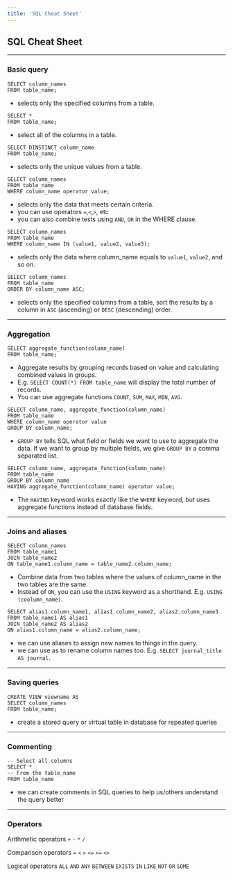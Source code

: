 ```yaml
---
title: 'SQL Cheat Sheet'
---
```


## SQL Cheat Sheet

***

### Basic query

```
SELECT column_names
FROM table_name;
```

- selects only the specified columns from a table.

```
SELECT * 
FROM table_name;
```

- select all of the columns in a table.

```
SELECT DINSTINCT column_name 
FROM table_name;
```

- selects only the unique values from a table.

```
SELECT column_names
FROM table_name
WHERE column_name operator value;
```

- selects only the data that meets certain criteria.
- you can use operators `=`,`<`,`>`, etc
- you can also combine tests using `AND`, `OR` in the WHERE clause.

```
SELECT column_names
FROM table_name
WHERE column_name IN (value1, value2, value3);
```

- selects only the data where column\_name equals to `value1`, `value2`, and so on.

```
SELECT column_names
FROM table_name
ORDER BY column_name ASC;
```

- selects only the specified columns from a table, sort the results by a column in `ASC` (ascending) or `DESC` (descending) order.

***

### Aggregation

```
SELECT aggregate_function(column_name)
FROM table_name;
```

- Aggregate results by grouping records based on value and calculating combined values in groups.
- E.g. `SELECT COUNT(*) FROM table_name` will display the total number of records.
- You can use aggregate functions `COUNT`, `SUM`, `MAX`, `MIN`, `AVG`.

```
SELECT column_name, aggregate_function(column_name)
FROM table_name
WHERE column_name operator value
GROUP BY column_name;
```

- `GROUP BY` tells SQL what field or fields we want to use to aggregate the data. If we want to group by multiple fields, we give `GROUP BY` a comma separated list.

```
SELECT column_name, aggregate_function(column_name)
FROM table_name
GROUP BY column_name
HAVING aggregate_function(column_name) operator value;
```

- The `HAVING` keyword works exactly like the `WHERE` keyword, but uses aggregate functions instead of database fields.

***

### Joins and aliases

```
SELECT column_names
FROM table_name1
JOIN table_name2 
ON table_name1.column_name = table_name2.column_name;
```

- Combine data from two tables where the values of column\_name in the two tables are the same.
- Instead of `ON`, you can use the `USING` keyword as a shorthand. E.g. `USING (coolumn_name)`.

```
SELECT alias1.column_name1, alias1.column_name2, alias2.column_name3
FROM table_name1 AS alias1
JOIN table_name2 AS alias2
ON alias1.column_name = alias2.column_name;
```

- we can use aliases to assign new names to things in the query.
- we can use as to rename column names too. E.g. `SELECT journal_title AS journal`.

***

### Saving queries

```
CREATE VIEW viewname AS
SELECT column_names
FROM table_name;
```

- create a stored query or virtual table in database for repeated queries

***

### Commenting

```
-- Select all columns
SELECT * 
-- From the table_name
FROM table_name
```

- we can create comments in SQL queries to help us/others understand the query better

***

### Operators

Arithmetic operators
`+` `-` `*` `/`

Comparison operators
`=` `<` `>` `<=` `>=` `<>`

Logical operators
`ALL` `AND` `ANY` `BETWEEN` `EXISTS` `IN` `LIKE` `NOT` `OR` `SOME`


